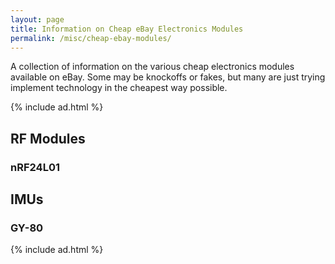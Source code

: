 ```yaml
---
layout: page
title: Information on Cheap eBay Electronics Modules
permalink: /misc/cheap-ebay-modules/
---
```


A collection of information on the various cheap electronics modules available on eBay. Some may be knockoffs or fakes, but many are just trying implement technology in the cheapest way possible.

{% include ad.html %}

## RF Modules
### nRF24L01

## IMUs
### GY-80

{% include ad.html %}
